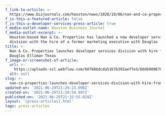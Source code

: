 ```yaml
---
f_link-to-article: >-
  https://www.bizjournals.com/houston/news/2020/10/06/nan-and-co-properties-developer-services.html
f_is-this-a-featured-article: false
f_is-this-a-developer-services-press-article: true
f_media-outlet-name: Houston Business Journal
f_media-outlet-excerpt: >-
  Houston-based Nan & Co. Properties has launched a new developer services
  division with the hire of a former marketing executive with Douglas
title: >-
  Nan & Co. Properties launches developer services division with hire from
  Douglas Elliman Texas
f_image-or-screenshot-of-article:
  url: >-
    https://uploads-ssl.webflow.com/607686dcda5167b392aeffe3/60db9096700de4bf3a962749_content_Screen_Shot_2020-11-12_at_12.30.42_AM.png
  alt: null
slug: >-
  nan-co-properties-launches-developer-services-division-with-hire-from-douglas-elliman-texas
updated-on: '2021-06-29T21:29:23.098Z'
created-on: '2021-06-29T21:28:54.997Z'
published-on: '2021-06-29T21:32:55.028Z'
layout: '[press-articles].html'
tags: press-articles
---
```



